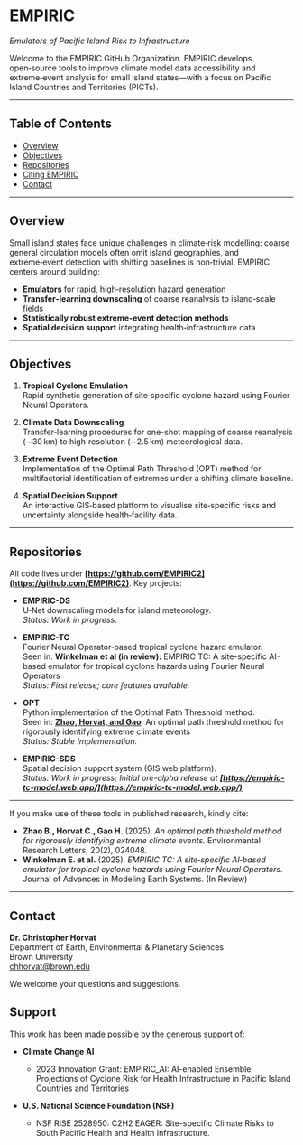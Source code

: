 # EMPIRIC  
*Emulators of Pacific Island Risk to Infrastructure*

Welcome to the EMPIRIC GitHub Organization. EMPIRIC develops open‑source tools to improve climate model data accessibility and extreme‑event analysis for small island states—with a focus on Pacific Island Countries and Territories (PICTs).

---

## Table of Contents

- [Overview](#overview)  
- [Objectives](#objectives)  
- [Repositories](#repositories)  
- [Citing EMPIRIC](#citing-empiric)  
- [Contact](#contact)  

---

## Overview

Small island states face unique challenges in climate‑risk modelling: coarse general circulation models often omit island geographies, and extreme‑event detection with shifting baselines is non‑trivial. EMPIRIC centers around building:

- **Emulators** for rapid, high‑resolution hazard generation  
- **Transfer‑learning downscaling** of coarse reanalysis to island‑scale fields  
- **Statistically robust extreme‑event detection methods**  
- **Spatial decision support** integrating health‑infrastructure data  

---

## Objectives

1. **Tropical Cyclone Emulation**  
   Rapid synthetic generation of site‑specific cyclone hazard using Fourier Neural Operators.  

2. **Climate Data Downscaling**  
   Transfer‑learning procedures for one-shot mapping of coarse reanalysis (∼30 km) to high‑resolution (∼2.5 km) meteorological data.  

3. **Extreme Event Detection**  
   Implementation of the Optimal Path Threshold (OPT) method for multifactorial identification of extremes under a shifting climate baseline.  

4. **Spatial Decision Support**  
   An interactive GIS‑based platform to visualise site‑specific risks and uncertainty alongside health‑facility data.  

---

## Repositories

All code lives under **[https://github.com/EMPIRIC2](https://github.com/EMPIRIC2)**. Key projects:

- **EMPIRIC-DS**  
  U‑Net downscaling models for island meteorology.  
  _Status: Work in progress._  

- **EMPIRIC-TC**  
  Fourier Neural Operator‑based tropical cyclone hazard emulator.  
  Seen in: **Winkelman et al (in review):** EMPIRIC TC: A site-specific AI-based emulator for tropical cyclone hazards using Fourier Neural Operators  
  _Status: First release; core features available._  

- **OPT**  
  Python implementation of the Optimal Path Threshold method.  
  Seen in: **[Zhao, Horvat, and Gao](https://iopscience.iop.org/article/10.1088/1748-9326/adae24)**: An optimal path threshold method for rigorously identifying extreme climate events  
  _Status: Stable Implementation._  

- **EMPIRIC-SDS**  
  Spatial decision support system (GIS web platform).  
  _Status: Work in progress; Initial pre-alpha release at **[https://empiric-tc-model.web.app/](https://empiric-tc-model.web.app/)**._  

---

If you make use of these tools in published research, kindly cite:

- **Zhao B., Horvat C., Gao H.** (2025). *An optimal path threshold method for rigorously identifying extreme climate events.* Environmental Research Letters, 20(2), 024048.  
- **Winkelman E. et al.** (2025). *EMPIRIC TC: A site‑specific AI‑based emulator for tropical cyclone hazards using Fourier Neural Operators.* Journal of Advances in Modeling Earth Systems. (In Review)

---

## Contact

**Dr. Christopher Horvat**  
Department of Earth, Environmental & Planetary Sciences  
Brown University  
[chhorvat@brown.edu](mailto:horvat@brown.edu)  

We welcome your questions and suggestions.  

## Support

This work has been made possible by the generous support of:

- **Climate Change AI**  
  - 2023 Innovation Grant: EMPIRIC_AI: AI-enabled Ensemble Projections of Cyclone Risk for Health Infrastructure in Pacific Island Countries and Territories

- **U.S. National Science Foundation (NSF)**  
  - NSF RISE 2528950: C2H2 EAGER: Site-specific Climate Risks to South Pacific Health and Health Infrastructure.  
